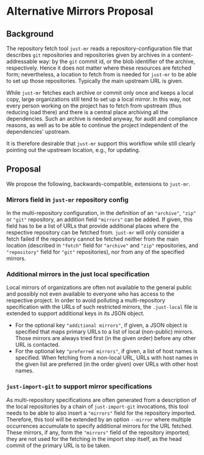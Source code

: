Alternative Mirrors Proposal
============================

Background
----------

The repository fetch tool `just-mr` reads a repository-configuration
file that describes `git` repositories and repositories given by
archives in a content-addressable way: by the `git` commit id, or
the blob identifier of the archive, respectively. Hence it does
not matter where these resources are fetched form; nevertheless,
a location to fetch from is needed for `just-mr` to be able to set
up those repositories. Typically the main upstream URL is given.

While `just-mr` fetches each archive or commit only once and keeps
a local copy, large organizations still tend to set up a local mirror.
In this way, not every person working on the project has to fetch
from upstream (thus reducing load there) and there is a central
place archiving all the dependencies. Such an archive is needed
anyway, for audit and compliance reasons, as well as to be able
to continue the project independent of the dependencies' upstream.

It is therefore desirable that `just-mr` support this workflow while
still clearly pointing out the upstream location, e.g., for updating.

Proposal
--------

We propose the following, backwards-compatible, extensions to
`just-mr`.

### Mirrors field in `just-mr` repository config

In the multi-repository configuration, in the definition of an
`"archive"`, `"zip"` or `"git"` repository, an addition field
`"mirrors"` can be added. If given, this field has to be a list
of URLs that provide additional places where the respective
repository can be fetched from. `just-mr` will only consider a fetch
failed if the repository cannot be fetched neither from the main
location (described in `"fetch"` field for `"archive"` and `"zip"`
repositories, and `"repository"` field for `"git"` repositories),
nor from any of the specified mirrors.

### Additional mirrors in the just local specification

Local mirrors of organizations are often not available to the
general public and possibly not even available to everyone who
has access to the respective project. In order to avoid polluting
a multi-repository specification with the URLs of such restricted
mirrors, the `.just-local` file is extended to support additional
keys in its JSON object.
- For the optional key `"additional mirrors"`, if given, a JSON object
  is specified that maps primary URLs to a list of local (non-public)
  mirrors. Those mirrors are always tried first (in the given order)
  before any other URL is contacted.
- For the optional key `"preferred mirrors"`, if given, a list of
  host names is specified. When fetching from a non-local URL, URLs
  with host names in the given list are preferred (in the order
  given) over URLs with other host names.


### `just-import-git` to support mirror specifications

As multi-repository specifications are often generated from a
description of the local repositories by a chain of `just-import-git`
invocations, this tool needs to be able to also insert a `"mirrors"`
field for the repository imported. Therefore, this tool will be
extended by an option `--mirror` where multiple occurrences accumulate
to specify additional mirrors for the URL fetched. These mirrors,
if any, form the `"mirrors"` field of the repository imported; they
are not used for the fetching in the import step itself, as the
head commit of the primary URL is to be taken.
